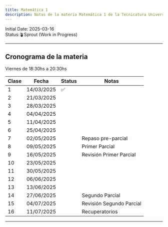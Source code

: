 ```yaml
---
title: Matemática 1
description: Notas de la materia Matemática 1 de la Tecnicatura Universitaria en Programación de la UTN.
---
```

Initial Date: 2025-03-16   
Status:🪴Sprout (Work in Progress)   

----
## Cronograma de la materia    

Viernes de 18:30hs a 20:30hs  

| Clase | Fecha      | Status | Notas                    |
| ----- | ---------- | ------ | ------------------------ |
| 1     | 14/03/2025 | ✅      |                          |
| 2     | 21/03/2025 |        |                          |
| 3     | 28/03/2025 |        |                          |
| 4     | 04/04/2025 |        |                          |
| 5     | 11/04/2025 |        |                          |
| 6     | 25/04/2025 |        |                          |
| 7     | 02/05/2025 |        | Repaso pre-parcial       |
| 8     | 09/05/2025 |        | Primer Parcial           |
| 9     | 16/05/2025 |        | Revisión Primer Parcial  |
| 10    | 23/05/2025 |        |                          |
| 11    | 30/05/2025 |        |                          |
| 12    | 06/06/2025 |        |                          |
| 13    | 13/06/2025 |        |                          |
| 14    | 27/06/2025 |        | Segundo Parcial          |
| 15    | 04/07/2025 |        | Revisión Segundo Parcial |
| 16    | 11/07/2025 |        | Recuperatorios           |

----

